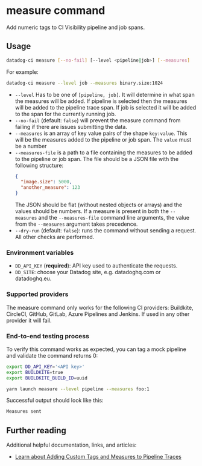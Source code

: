 # measure command

Add numeric tags to CI Visibility pipeline and job spans.

## Usage

```bash
datadog-ci measure [--no-fail] [--level <pipeline|job>] [--measures]
```

For example:

```bash
datadog-ci measure --level job --measures binary.size:1024
```

- `--level` Has to be one of `[pipeline, job]`. It will determine in what span the measures will be added. If pipeline
  is selected then the measures will be added to the pipeline trace span. If job is selected it will be added to the
  span for the currently running job.
- `--no-fail` (default: `false`) will prevent the measure command from failing if there are issues submitting the data.
- `--measures` is an array of key value pairs of the shape `key:value`. This will be the measures added to the pipeline or job span.
  The `value` must be a number
- `--measures-file` is a path to a file containing the measures to be added to the pipeline or job span. The file should be a JSON file with the following structure:
  ```json
  {
    "image.size": 5000,
    "another_measure": 123
  }
  ```
  The JSON should be flat (without nested objects or arrays) and the values should be numbers.
  If a measure is present in both the `--measures` and the `--measures-file` command line arguments, the value from the `--measures` argument takes precedence.
- `--dry-run` (default: `false`): runs the command without sending a request. All other checks are performed.

### Environment variables

- `DD_API_KEY` (**required**): API key used to authenticate the requests.
- `DD_SITE`: choose your Datadog site, e.g. datadoghq.com or datadoghq.eu.

### Supported providers

The measure command only works for the following CI providers: Buildkite, CircleCI, GitHub, GitLab, Azure Pipelines and Jenkins. If used in
any other provider it will fail.

### End-to-end testing process

To verify this command works as expected, you can tag a mock pipeline and validate the command returns 0:

```bash
export DD_API_KEY='<API key>'
export BUILDKITE=true
export BUILDKITE_BUILD_ID=uuid

yarn launch measure --level pipeline --measures foo:1
```

Successful output should look like this:

```bash
Measures sent
```

## Further reading

Additional helpful documentation, links, and articles:

- [Learn about Adding Custom Tags and Measures to Pipeline Traces][1]

[1]: https://docs.datadoghq.com/continuous_integration/pipelines/custom_tags_and_measures/

